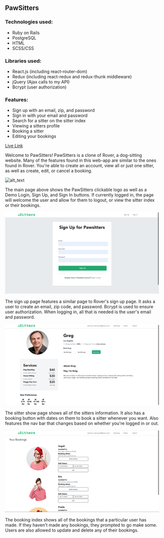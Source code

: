 ## PawSitters

### Technologies used:
* Ruby on Rails
* PostgreSQL
* HTML
* SCSS/CSS
  
### Libraries used:
* React.js (including react-router-dom)
* Redux (including react-redux and redux-thunk middleware)
* jQuery (Ajax calls to my API)
* Bcrypt (user authorization)

### Features:
* Sign up with an email, zip, and password
* Sign in with your email and password
* Search for a sitter on the sitter index
* Viewing a sitters profile
* Booking a sitter
* Editing your bookings

[Live Link](https://pawsittersisnotavailable.herokuapp.com/)

Welcome to PawSitters! PawSitters is a clone of Rover, a dog-sitting website. Many of the features found in this web-app are similar to the ones found in Rover. You're able to create an account, view all or just one sitter, as well as create, edit, or cancel a booking.

![alt_text](./app/assets/images/MainPage.png "Main page")

The main page above shows the PawSitters clickable logo as well as a Demo Login, Sign Up, and Sign In buttons. If currently logged in, the page will welcome the user and allow for them to logout, or view the sitter index or their bookings.

![alt_text](./app/assets/images/SignUpForm.png "Sign up page")

The sign up page features a similar page to Rover's sign up page. It asks a user to create an email, zip code, and password. Bcrypt is used to ensure user authorization. When logging in, all that is needed is the user's email and password.

![alt_text](./app/assets/images/SitterShow.png "Sitter show page")

The sitter show page shows all of the sitters information. It also has a booking button with dates on them to book a sitter whenever you want. Also features the nav bar that changes based on whether you're logged in or out.

![alt_text](./app/assets/images/BookingIndex.png "Booking index page")

The booking index shows all of the bookings that a particular user has made. If they haven't made any bookings, they prompted to go make some. Users are also allowed to update and delete any of their bookings.


  
  

